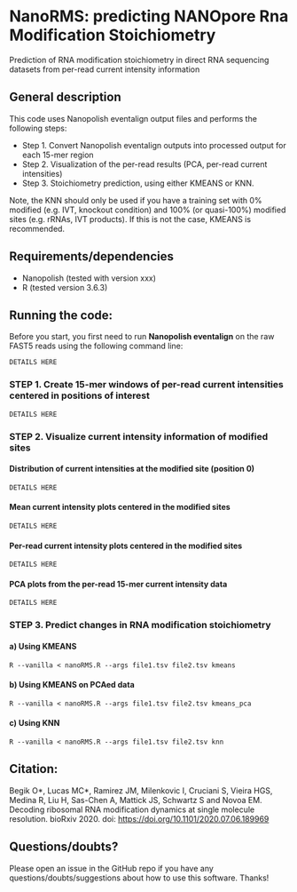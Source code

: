 # NanoRMS: predicting NANOpore Rna Modification Stoichiometry
Prediction of RNA modification stoichiometry in direct RNA sequencing datasets from per-read current intensity information 

## General description
This code uses Nanopolish eventalign output files and performs the following steps:

* Step 1.  Convert Nanopolish eventalign outputs into processed output for each 15-mer region 
* Step 2. Visualization of the per-read results (PCA, per-read current intensities)
* Step 3. Stoichiometry prediction, using either KMEANS or KNN.

Note, the KNN should only be used if you have a training set with 0% modified (e.g. IVT, knockout condition) and 100% (or quasi-100%) modified sites (e.g. rRNAs, IVT products). If this is not the case, KMEANS is recommended.


## Requirements/dependencies

* Nanopolish (tested with version xxx)
* R (tested version 3.6.3)

## Running the code:

Before you start, you first need to run **Nanopolish eventalign** on the raw FAST5 reads using the following command line: 

```
DETAILS HERE
```


### STEP 1. Create 15-mer windows of per-read current intensities centered in positions of interest

```
DETAILS HERE
```


### STEP 2. Visualize current intensity information of modified sites

#### Distribution of current intensities at the modified site (position 0)
```
DETAILS HERE
```

#### Mean current intensity plots centered in the modified sites
```
DETAILS HERE
```

#### Per-read current intensity plots centered in the modified sites
```
DETAILS HERE
```

#### PCA plots from the per-read 15-mer current intensity data
```
DETAILS HERE
```

### STEP 3. Predict changes in RNA modification stoichiometry

#### a) Using KMEANS

```
R --vanilla < nanoRMS.R --args file1.tsv file2.tsv kmeans
```

#### b) Using KMEANS on PCAed data
```
R --vanilla < nanoRMS.R --args file1.tsv file2.tsv kmeans_pca
```

#### c) Using KNN

```
R --vanilla < nanoRMS.R --args file1.tsv file2.tsv knn
```

## Citation: 

Begik O*, Lucas MC*, Ramirez JM, Milenkovic I, Cruciani S, Vieira HGS, Medina R, Liu H, Sas-Chen A, Mattick JS, Schwartz S and Novoa EM. Decoding ribosomal RNA modification dynamics at single molecule resolution. bioRxiv 2020. doi: https://doi.org/10.1101/2020.07.06.189969

## Questions/doubts?
Please open an issue in the GitHub repo if you have any questions/doubts/suggestions about how to use this software. Thanks!

